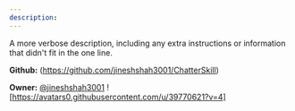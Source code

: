 ```yaml
---
description: 
---
```

A more verbose description, including any extra instructions or
information that didn't fit in the one line.

**Github:** (https://github.com/jineshshah3001/ChatterSkill)

**Owner:** [@jineshshah3001](https://github.com/jineshshah3001) ![https://avatars0.githubusercontent.com/u/39770621?v=4]

